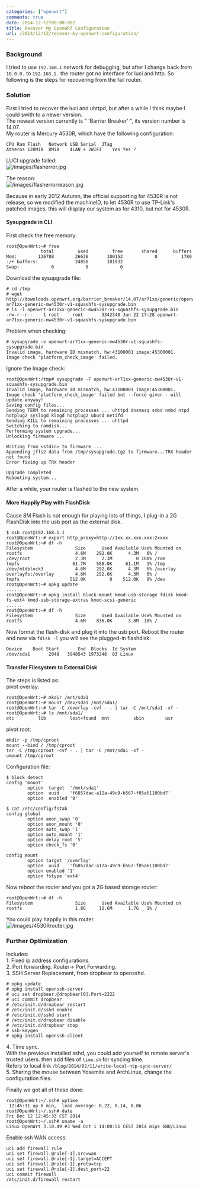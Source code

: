 ```yaml
---
categories: ["openwrt"]
comments: true
date: 2014-12-12T00:00:00Z
title: Recover My OpenWRT Configuration
url: /2014/12/12/recover-my-openwrt-configuration/
---
```


### Background
I tried to use `192.168.1` network for debugging, but after I change back from `10.0.0.` to `192.168.1.` the router got no interface for luci and http. So following is the steps for recovering from the fail router.    
### Solution
First I tried to recover the luci and uhttpd, but after a while I think maybe I could swith to a newer version.    
The newest version currently is " 'Barrier Breaker' ", its version number is 14.07.    
My router is Mercury 4530R, which have the following configuration:      

```
CPU	Ram	Flash	Network	USB	Serial	JTag    
Atheros	128MiB	8MiB	4LAN + 2WIFI	Yes	Yes	?    

```

LUCI upgrade failed:    
![/images/flasherror.jpg](/images/flasherror.jpg)    

The reason:    
![/images/flasherrorreason.jpg](/images/flasherrorreason.jpg)    

Because in early 2012 Autumn, the official supporting for 4530R is not release, so we modified the machineID, to let 4530R to use TP-Link's patched images, this will display our system as for 4310, but not for 4530R.    

#### Sysupgrade in CLI    
First check the free memory:    

```
root@OpenWrt:~# free
             total         used         free       shared      buffers
Mem:        126788        26636       100152            0         1780
-/+ buffers:              24856       101932
Swap:            0            0            0

```
Download the sysupgrade file:    

```
# cd /tmp
# wget http://downloads.openwrt.org/barrier_breaker/14.07/ar71xx/generic/openwrt-ar71xx-generic-mw4530r-v1-squashfs-sysupgrade.bin
# ls -l openwrt-ar71xx-generic-mw4530r-v1-squashfs-sysupgrade.bin 
-rw-r--r--    1 root     root       3342340 Jun 22 17:28 openwrt-ar71xx-generic-mw4530r-v1-squashfs-sysupgrade.bin

```
Problem when checking:    

```
# sysupgrade -v openwrt-ar71xx-generic-mw4530r-v1-squashfs-sysupgrade.bin 
Invalid image, hardware ID mismatch, hw:43100001 image:45300001.
Image check 'platform_check_image' failed.

```
Ignore the Image check:    

```
root@OpenWrt:/tmp# sysupgrade -F openwrt-ar71xx-generic-mw4530r-v1-squashfs-sysupgrade.bin 
Invalid image, hardware ID mismatch, hw:43100001 image:45300001.
Image check 'platform_check_image' failed but --force given - will update anyway!
Saving config files...
Sending TERM to remaining processes ... uhttpd dnsmasq smbd nmbd ntpd hotplug2 syslogd klogd hotplug2 ubusd netifd 
Sending KILL to remaining processes ... uhttpd 
Switching to ramdisk...
Performing system upgrade...
Unlocking firmware ...

Writing from <stdin> to firmware ...     
Appending jffs2 data from /tmp/sysupgrade.tgz to firmware...TRX header not found
Error fixing up TRX header
    
Upgrade completed
Rebooting system...

```
After a while, your router is flashed to the new system.    
#### More Happily Play with FlashDisk
Cause 8M Flash is not enough for playing lots of things, I plug-in a 2G FlashDisk into the usb port as the external disk.    

```
$ ssh root@192.168.1.1
root@OpenWrt:~# export http_proxy=http://1xx.xx.xxx.xxx:2xxxx
root@OpenWrt:~# df -h
Filesystem                Size      Used Available Use% Mounted on
rootfs                    4.6M    292.0K      4.3M   6% /
/dev/root                 2.3M      2.3M         0 100% /rom
tmpfs                    61.7M    588.0K     61.1M   1% /tmp
/dev/mtdblock3            4.6M    292.0K      4.3M   6% /overlay
overlayfs:/overlay        4.6M    292.0K      4.3M   6% /
tmpfs                   512.0K         0    512.0K   0% /dev
root@OpenWrt:~# opkg update
......
root@OpenWrt:~# opkg install block-mount kmod-usb-storage fdisk kmod-fs-ext4 kmod-usb-storage-extras kmod-scsi-generic
......
root@OpenWrt:~# df -h
Filesystem                Size      Used Available Use% Mounted on
rootfs                    4.6M    836.0K      3.8M  18% /

```
Now format the flash-disk and plug it into the usb port. Reboot the router and now via `fdisk -l` you will see the plugged-in flashdisk:    

```
Device    Boot Start       End  Blocks  Id System
/dev/sda1       2048   3948543 1973248  83 Linux

```
#### Transfer Filesystem to External Disk
The steps is listed as:   
pivot overlay:     

```
root@OpenWrt:~# mkdir /mnt/sda1
root@OpenWrt:~# mount /dev/sda1 /mnt/sda1/
root@OpenWrt:~# tar -C /overlay -cvf - . | tar -C /mnt/sda1 -xf -
root@OpenWrt:~# ls /mnt/sda1/
etc         lib         lost+found  mnt         sbin        usr

```
pivot root:     

```
mkdir -p /tmp/cproot
mount --bind / /tmp/cproot
tar -C /tmp/cproot -cvf - . | tar -C /mnt/sda1 -xf -
umount /tmp/cproot

```
Configuration file:   

```
$ block detect
config 'mount'
        option  target  '/mnt/sda1'
        option  uuid    'f6857dac-a12a-49c9-b567-f05a61100bd7'
        option  enabled '0'

$ cat /etc/config/fstab
config global
        option anon_swap '0'
        option anon_mount '0'
        option auto_swap '1'
        option auto_mount '1'
        option delay_root '5'
        option check_fs '0'

config mount
        option target '/overlay'
        option  uuid    'f6857dac-a12a-49c9-b567-f05a61100bd7'
        option enabled '1'
        option fstype 'ext4'

```
Now reboot the router and you got a 2G based storage router:    

```
root@OpenWrt:~# df -h
Filesystem                Size      Used Available Use% Mounted on
rootfs                    1.8G     12.6M      1.7G   1% /

```
You could play happily in this router.    
![/images/4530Rrouter.jpg](/images/4530Rrouter.jpg)    


### Further Optimization
Includes:    
1\. Fixed ip address configurations.     
2\. Port forwarding. Router-> Port Forwarding.    
3\. SSH Server Replacement, from dropbear to opensshd.   

```
# opkg update
# opkg install openssh-server
# uci set dropbear.@dropbear[0].Port=2222
# uci commit dropbear
# /etc/init.d/dropbear restart
# /etc/init.d/sshd enable
# /etc/init.d/sshd start
# /etc/init.d/dropbear disable
# /etc/init.d/dropbear stop
# ssh-keygen
# opkg install openssh-client

```
4\. Time sync.      
With the previous installed sshd, you could add yourself to remote server's trusted users. then add files of `time.sh` for syncing time.   
Refers to local link `/blog/2014/02/11/write-local-ntp-sync-server/`    
5\. Sharing the mouse between Yosemite and ArchLinux, change the configuration files.    

Finally we got all of these done:    

```
root@OpenWrt:~/.ssh# uptime
 12:45:31 up 6 min,  load average: 0.22, 0.14, 0.06
root@OpenWrt:~/.ssh# date
Fri Dec 12 12:45:33 CST 2014
root@OpenWrt:~/.ssh# uname -a
Linux OpenWrt 3.10.49 #3 Wed Oct 1 14:00:51 CEST 2014 mips GNU/Linux

```

Enable ssh WAN access:    

```
uci add firewall rule
uci set firewall.@rule[-1].src=wan
uci set firewall.@rule[-1].target=ACCEPT
uci set firewall.@rule[-1].proto=tcp
uci set firewall.@rule[-1].dest_port=22
uci commit firewall
/etc/init.d/firewall restart

```
